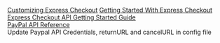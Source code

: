 <a href="https://cms.paypal.com/us/cgi-bin/?cmd=_render-content&content_ID=developer/e_howto_api_ECCustomizing">Customizing Express Checkout</a>
<a href="https://cms.paypal.com/us/cgi-bin/?cmd=_render-content&content_ID=developer/e_howto_api_ECGettingStarted">Getting Started With Express Checkout</a>
<br><a href="https://www.x.com/developers/paypal/documentation-tools/quick-start-guides/express-checkout-api">Express Checkout API Getting Started Guide</a>
<br><a href="https://cms.paypal.com/us/cgi-bin/?cmd=_render-content&content_ID=developer/howto_api_reference">PayPal API Reference</a>
<br>Update Paypal API Credentials, returnURL and cancelURL in config file
